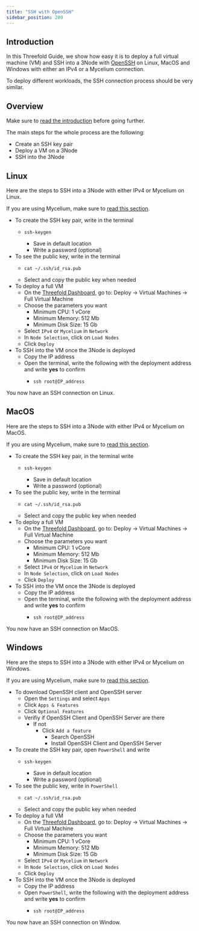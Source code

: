 ```yaml
---
title: "SSH with OpenSSH"
sidebar_position: 209
---
```






## Introduction

In this Threefold Guide, we show how easy it is to deploy a full virtual machine (VM) and SSH into a 3Node with [OpenSSH](https://www.openssh.com/) on Linux, MacOS and Windows with either an IPv4 or a Mycelium connection. 

To deploy different workloads, the SSH connection process should be very similar.

## Overview

Make sure to [read the introduction](../tfgrid3_getstarted.md#get-started---your-first-deployment) before going further.

The main steps for the whole process are the following:

* Create an SSH key pair
* Deploy a VM on a 3Node
* SSH into the 3Node

## Linux

Here are the steps to SSH into a 3Node with either IPv4 or Mycelium on Linux.

If you are using Mycelium, make sure to [read this section](../../mycelium_toc/mycelium_toc.md).

* To create the SSH key pair, write in the terminal 
  * ```
    ssh-keygen
    ```
    * Save in default location
    * Write a password (optional)
* To see the public key, write in the terminal
  * ```
    cat ~/.ssh/id_rsa.pub
    ```
  * Select and copy the public key when needed
* To deploy a full VM
  * On the [Threefold Dashboard](https://dashboard.grid.tf/), go to: Deploy -> Virtual Machines -> Full Virtual Machine
  * Choose the parameters you want
    * Minimum CPU: 1 vCore
    * Minimum Memory: 512 Mb
    * Minimum Disk Size: 15 Gb
  * Select `IPv4` or `Mycelium` in `Network`
  * In `Node Selection`, click on `Load Nodes`
  * Click `Deploy`
* To SSH into the VM once the 3Node is deployed
  * Copy the IP address
  * Open the terminal, write the following with the deployment address and write **yes** to confirm
    * ```
      ssh root@IP_address
      ```

You now have an SSH connection on Linux.

## MacOS

Here are the steps to SSH into a 3Node with either IPv4 or Mycelium on MacOS.

If you are using Mycelium, make sure to [read this section](../../mycelium_toc/mycelium_toc.md).

* To create the SSH key pair, in the terminal write
    * ```
      ssh-keygen
      ```
      * Save in default location
      * Write a password (optional)
* To see the public key, write in the terminal
    * ```
      cat ~/.ssh/id_rsa.pub
      ```
    * Select and copy the public key when needed
* To deploy a full VM
  * On the [Threefold Dashboard](https://dashboard.grid.tf/), go to: Deploy -> Virtual Machines -> Full Virtual Machine
  * Choose the parameters you want
    * Minimum CPU: 1 vCore
    * Minimum Memory: 512 Mb
    * Minimum Disk Size: 15 Gb
  * Select `IPv4` or `Mycelium` in `Network`
  * In `Node Selection`, click on `Load Nodes`
  * Click `Deploy`
* To SSH into the VM once the 3Node is deployed
  * Copy the IP address
  * Open the terminal, write the following with the deployment address and write **yes** to confirm
    * ```
      ssh root@IP_address
      ```

You now have an SSH connection on MacOS.

## Windows

Here are the steps to SSH into a 3Node with either IPv4 or Mycelium on Windows.

If you are using Mycelium, make sure to [read this section](../../mycelium_toc/mycelium_toc.md).

* To download OpenSSH client and OpenSSH server
  * Open the `Settings` and select `Apps`
  * Click `Apps & Features`
  * Click `Optional Features`
  * Verifiy if OpenSSH Client and OpenSSH Server are there
    * If not
      * Click `Add a feature`
        * Search OpenSSH
        * Install OpenSSH Client and OpenSSH Server
* To create the SSH key pair, open `PowerShell` and write
  * ```
    ssh-keygen
    ```
    * Save in default location
    * Write a password (optional)
* To see the public key, write in `PowerShell`
  * ```
    cat ~/.ssh/id_rsa.pub
    ```
  * Select and copy the public key when needed
* To deploy a full VM
  * On the [Threefold Dashboard](https://dashboard.grid.tf/), go to: Deploy -> Virtual Machines -> Full Virtual Machine
  * Choose the parameters you want
    * Minimum CPU: 1 vCore
    * Minimum Memory: 512 Mb
    * Minimum Disk Size: 15 Gb
  * Select `IPv4` or `Mycelium` in `Network`
  * In `Node Selection`, click on `Load Nodes`
  * Click `Deploy`
* To SSH into the VM once the 3Node is deployed
  * Copy the IP address
  * Open `PowerShell`, write the following with the deployment address and write **yes** to confirm
    * ```
      ssh root@IP_address
      ```

You now have an SSH connection on Window.